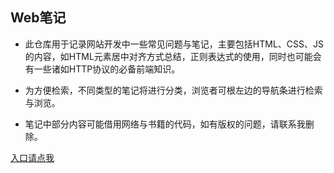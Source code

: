 ## Web笔记


+ 此仓库用于记录网站开发中一些常见问题与笔记，主要包括HTML、CSS、JS的内容，如HTML元素居中对齐方式总结，正则表达式的使用，同时也可能会有一些诸如HTTP协议的必备前端知识。


+ 为方便检索，不同类型的笔记将进行分类，浏览者可根左边的导航条进行检索与浏览。



+ 笔记中部分内容可能借用网络与书籍的代码，如有版权的问题，请联系我删除。

[入口请点我](html/index.html)
